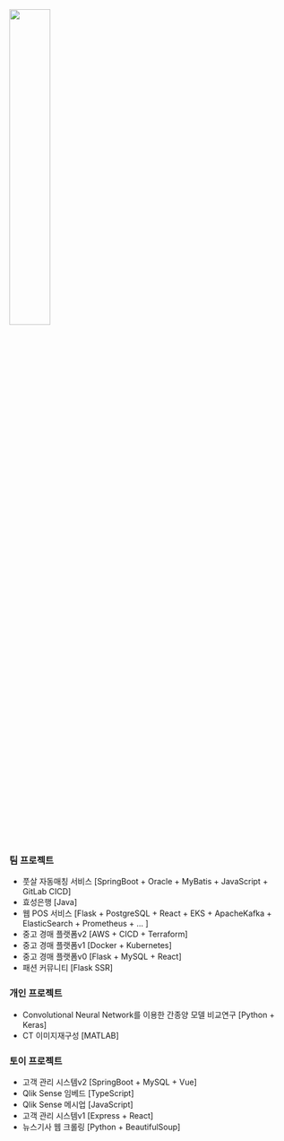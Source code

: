<a href="https://github.com/anuraghazra/github-readme-stats">
    <img src="https://github-readme-stats.vercel.app/api/top-langs/?username=rlatkd&layout=donut&show_icons=true&theme=material-palenight&hide_border=true&bg_color=20232a&icon_color=58A6FF&text_color=fff&title_color=58A6FF&count_private=true&exclude_repo=Face-Transfer-Application&include_all_commits=true&hide=css,html" width=38% />
</a>
<!-- <a href="https://github.com/anuraghazra/github-readme-stats">
  <img src="https://github-readme-stats.vercel.app/api?username=rlatkd&show_icons=true&include_all_commits=true&theme=material-palenight&hide_border=true&bg_color=20232a&icon_color=58A6FF&text_color=fff&title_color=58A6FF&count_private=true" width=56% />
</a>
<a href="https://github.com/ashutosh00710/github-readme-activity-graph">
    <img src="https://github-readme-activity-graph.vercel.app/graph?username=rlatkd&theme=react-dark&bg_color=20232a&hide_border=true&line=58A6FF&color=58A6FF" width=94%/>
</a>

<a href="https://github.com/anuraghazra/github-readme-stats">
    <img src="https://github-readme-stats.vercel.app/api/wakatime?username=rlatkd"/>
</a> -->

### 팀 프로젝트
- 풋살 자동매칭 서비스
  [SpringBoot + Oracle + MyBatis + JavaScript + GitLab CICD]
- 효성은행
  [Java]
- 웹 POS 서비스
  [Flask + PostgreSQL + React + EKS + ApacheKafka + ElasticSearch + Prometheus + ... ]
- 중고 경매 플랫폼v2
  [AWS + CICD + Terraform]
- 중고 경매 플랫폼v1
  [Docker + Kubernetes]
- 중고 경매 플랫폼v0
  [Flask + MySQL + React]
- 패션 커뮤니티
  [Flask SSR]

### 개인 프로젝트
- Convolutional Neural Network를 이용한 간종양 모델 비교연구
  [Python + Keras]
- CT 이미지재구성
  [MATLAB]

### 토이 프로젝트
- 고객 관리 시스템v2
  [SpringBoot + MySQL + Vue]
- Qlik Sense 임베드
  [TypeScript]
- Qlik Sense 메시업
  [JavaScript]
- 고객 관리 시스템v1
  [Express + React]
- 뉴스기사 웹 크롤링
  [Python + BeautifulSoup]
